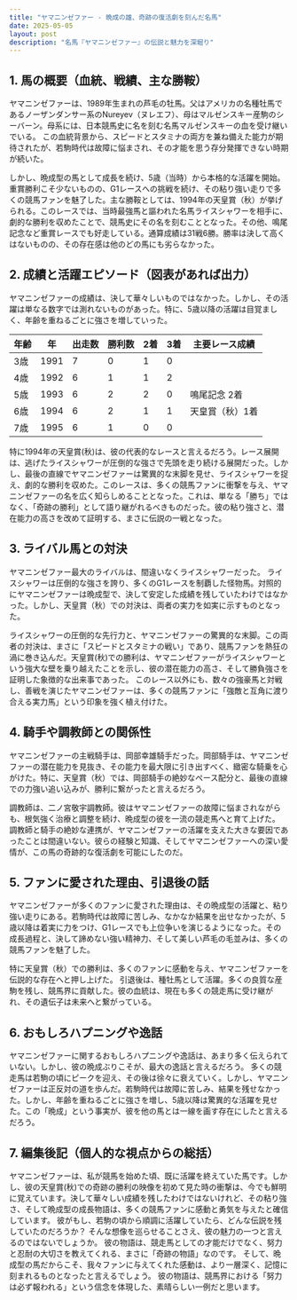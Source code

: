 ```yaml
---
title: "ヤマニンゼファー - 晩成の雄、奇跡の復活劇を刻んだ名馬"
date: 2025-05-05
layout: post
description: "名馬『ヤマニンゼファー』の伝説と魅力を深堀り"
---
```


## 1. 馬の概要（血統、戦績、主な勝鞍）

ヤマニンゼファーは、1989年生まれの芦毛の牡馬。父はアメリカの名種牡馬であるノーザンダンサー系のNureyev（ヌレエフ）、母はマルゼンスキー産駒のシーバーン。母系には、日本競馬史に名を刻む名馬マルゼンスキーの血を受け継いでいる。  この血統背景から、スピードとスタミナの両方を兼ね備えた能力が期待されたが、若駒時代は故障に悩まされ、その才能を思う存分発揮できない時期が続いた。

しかし、晩成型の馬として成長を続け、5歳（当時）から本格的な活躍を開始。重賞勝利こそ少ないものの、G1レースへの挑戦を続け、その粘り強い走りで多くの競馬ファンを魅了した。主な勝鞍としては、1994年の天皇賞（秋）が挙げられる。このレースでは、当時最強馬と謳われた名馬ライスシャワーを相手に、劇的な勝利を収めたことで、競馬史にその名を刻むこととなった。その他、鳴尾記念など重賞レースでも好走している。通算成績は31戦6勝。勝率は決して高くはないものの、その存在感は他のどの馬にも劣らなかった。


## 2. 成績と活躍エピソード（図表があれば出力）

ヤマニンゼファーの成績は、決して華々しいものではなかった。しかし、その活躍は単なる数字では測れないものがあった。特に、5歳以降の活躍は目覚ましく、年齢を重ねるごとに強さを増していった。

| 年齢 | 年 | 出走数 | 勝利数 | 2着 | 3着 | 主要レース成績 |
|---|---|---|---|---|---|---|
| 3歳 | 1991 | 7 | 0 | 1 | 0 |  |
| 4歳 | 1992 | 6 | 1 | 1 | 2 |  |
| 5歳 | 1993 | 6 | 2 | 2 | 0 | 鳴尾記念 2着 |
| 6歳 | 1994 | 6 | 2 | 1 | 1 | 天皇賞（秋）1着 |
| 7歳 | 1995 | 6 | 1 | 0 | 0 |  |


特に1994年の天皇賞(秋)は、彼の代表的なレースと言えるだろう。レース展開は、逃げたライスシャワーが圧倒的な強さで先頭を走り続ける展開だった。しかし、最後の直線でヤマニンゼファーは驚異的な末脚を見せ、ライスシャワーを捉え、劇的な勝利を収めた。このレースは、多くの競馬ファンに衝撃を与え、ヤマニンゼファーの名を広く知らしめることとなった。これは、単なる「勝ち」ではなく、「奇跡の勝利」として語り継がれるべきものだった。彼の粘り強さと、潜在能力の高さを改めて証明する、まさに伝説の一戦となった。


## 3. ライバル馬との対決

ヤマニンゼファー最大のライバルは、間違いなくライスシャワーだった。  ライスシャワーは圧倒的な強さを誇り、多くのG1レースを制覇した怪物馬。対照的にヤマニンゼファーは晩成型で、決して安定した成績を残していたわけではなかった。しかし、天皇賞（秋）での対決は、両者の実力を如実に示すものとなった。

ライスシャワーの圧倒的な先行力と、ヤマニンゼファーの驚異的な末脚。この両者の対決は、まさに「スピードとスタミナの戦い」であり、競馬ファンを熱狂の渦に巻き込んだ。天皇賞(秋)での勝利は、ヤマニンゼファーがライスシャワーという強大な壁を乗り越えたことを示し、彼の潜在能力の高さ、そして勝負強さを証明した象徴的な出来事であった。  このレース以外にも、数々の強豪馬と対戦し、善戦を演じたヤマニンゼファーは、多くの競馬ファンに「強敵と互角に渡り合える実力馬」という印象を強く植え付けた。


## 4. 騎手や調教師との関係性

ヤマニンゼファーの主戦騎手は、岡部幸雄騎手だった。岡部騎手は、ヤマニンゼファーの潜在能力を見抜き、その能力を最大限に引き出すべく、緻密な騎乗を心がけた。特に、天皇賞（秋）では、岡部騎手の絶妙なペース配分と、最後の直線での力強い追い込みが、勝利に繋がったと言えるだろう。

調教師は、二ノ宮敬宇調教師。彼はヤマニンゼファーの故障に悩まされながらも、根気強く治療と調整を続け、晩成型の彼を一流の競走馬へと育て上げた。  調教師と騎手の絶妙な連携が、ヤマニンゼファーの活躍を支えた大きな要因であったことは間違いない。彼らの経験と知識、そしてヤマニンゼファーへの深い愛情が、この馬の奇跡的な復活劇を可能にしたのだ。


## 5. ファンに愛された理由、引退後の話

ヤマニンゼファーが多くのファンに愛された理由は、その晩成型の活躍と、粘り強い走りにある。若駒時代は故障に苦しみ、なかなか結果を出せなかったが、5歳以降は着実に力をつけ、G1レースでも上位争いを演じるようになった。その成長過程と、決して諦めない強い精神力、そして美しい芦毛の毛並みは、多くの競馬ファンを魅了した。

特に天皇賞（秋）での勝利は、多くのファンに感動を与え、ヤマニンゼファーを伝説的な存在へと押し上げた。  引退後は、種牡馬として活躍。多くの良質な産駒を残し、競馬界に貢献した。彼の血統は、現在も多くの競走馬に受け継がれ、その遺伝子は未来へと繋がっている。


## 6. おもしろハプニングや逸話

ヤマニンゼファーに関するおもしろハプニングや逸話は、あまり多く伝えられていない。しかし、彼の晩成ぶりこそが、最大の逸話と言えるだろう。  多くの競走馬は若駒の頃にピークを迎え、その後は徐々に衰えていく。しかし、ヤマニンゼファーは正反対の道を歩んだ。若駒時代は故障に苦しみ、結果を残せなかった。しかし、年齢を重ねるごとに強さを増し、5歳以降は驚異的な活躍を見せた。この「晩成」という事実が、彼を他の馬とは一線を画す存在にしたと言えるだろう。


## 7. 編集後記（個人的な視点からの総括）

ヤマニンゼファーは、私が競馬を始めた頃、既に活躍を終えていた馬です。しかし、彼の天皇賞(秋)での奇跡の勝利の映像を初めて見た時の衝撃は、今でも鮮明に覚えています。決して華々しい成績を残したわけではないけれど、その粘り強さ、そして晩成型の成長物語は、多くの競馬ファンに感動と勇気を与えたと確信しています。  彼がもし、若駒の頃から順調に活躍していたら、どんな伝説を残していたのだろうか？  そんな想像を巡らせることさえ、彼の魅力の一つと言えるのではないでしょうか。  彼の物語は、競走馬としての才能だけでなく、努力と忍耐の大切さを教えてくれる、まさに「奇跡の物語」なのです。  そして、晩成型の馬だからこそ、我々ファンに与えてくれた感動は、より一層深く、記憶に刻まれるものとなったと言えるでしょう。  彼の物語は、競馬界における「努力は必ず報われる」という信念を体現した、素晴らしい一例だと思います。
